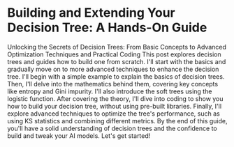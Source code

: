 # Building and Extending Your Decision Tree: A Hands-On Guide
Unlocking the Secrets of Decision Trees: From Basic Concepts to Advanced Optimization Techniques and Practical Coding
This post explores decision trees and guides how to build one from scratch. I'll start with the basics and gradually move on to more advanced techniques to enhance the decision tree.
I'll begin with a simple example to explain the basics of decision trees. Then, I'll delve into the mathematics behind them, covering key concepts like entropy and Gini impurity. I'll also introduce the soft trees using the logistic function.
After covering the theory, I'll dive into coding to show you how to build your decision tree, without using pre-built libraries. Finally, I'll explore advanced techniques to optimize the tree's performance, such as using KS statistics and combining different metrics.
By the end of this guide, you'll have a solid understanding of decision trees and the confidence to build and tweak your AI models. Let's get started!

